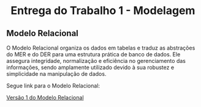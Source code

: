 # <center>Entrega do Trabalho 1 - Modelagem</center>

## **Modelo Relacional**

O Modelo Relacional organiza os dados em tabelas e traduz as abstrações do MER e do DER para uma estrutura prática de banco de dados. Ele assegura integridade, normalização e eficiência no gerenciamento das informações, sendo amplamente utilizado devido à sua robustez e simplicidade na manipulação de dados.     

Segue link para o Modelo Relacional:

[Versão 1 do Modelo Relacional](https://viewer.diagrams.net/?src=about#G1KWbNH4I2N6N-O3vyquGGOQwLZAh82VL2#%7B%22pageId%22%3A%22C5RBs43oDa-KdzZeNtuy%22%7D)